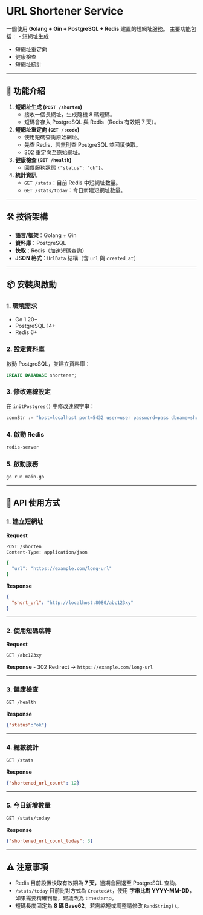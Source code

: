 # URL Shortener Service

一個使用 **Golang + Gin + PostgreSQL + Redis** 建置的短網址服務。
主要功能包括： - 短網址生成
- 短網址重定向
- 健康檢查
- 短網址統計

------------------------------------------------------------------------

## 🚀 功能介紹

1.  **短網址生成 (`POST /shorten`)**
    -   接收一個長網址，生成隨機 8 碼短碼。
    -   短碼會存入 PostgreSQL 與 Redis（Redis 有效期 7 天）。
2.  **短網址重定向 (`GET /:code`)**
    -   使用短碼查詢原始網址。
    -   先查 Redis，若無則查 PostgreSQL 並回填快取。
    -   302 重定向至原始網址。
3.  **健康檢查 (`GET /health`)**
    -   回傳服務狀態 `{"status": "ok"}`。
4.  **統計資訊**
    -   `GET /stats`：目前 Redis 中短網址數量。
    -   `GET /stats/today`：今日新建短網址數量。

------------------------------------------------------------------------

## 🛠️ 技術架構

-   **語言/框架**：Golang + Gin
-   **資料庫**：PostgreSQL
-   **快取**：Redis（加速短碼查詢）
-   **JSON 格式**：`UrlData` 結構（含 `url` 與 `created_at`）

------------------------------------------------------------------------

## 📦 安裝與啟動

### 1. 環境需求

-   Go 1.20+
-   PostgreSQL 14+
-   Redis 6+

### 2. 設定資料庫

啟動 PostgreSQL，並建立資料庫：

``` sql
CREATE DATABASE shortener;
```

### 3. 修改連線設定

在 `initPostgres()` 中修改連線字串：

``` go
connStr := "host=localhost port=5432 user=user password=pass dbname=shortener sslmode=disable"
```

### 4. 啟動 Redis

``` bash
redis-server
```

### 5. 啟動服務

``` bash
go run main.go
```

------------------------------------------------------------------------

## 📡 API 使用方式

### 1. 建立短網址

**Request**

``` bash
POST /shorten
Content-Type: application/json

{
  "url": "https://example.com/long-url"
}
```

**Response**

``` json
{
  "short_url": "http://localhost:8080/abc123xy"
}
```

------------------------------------------------------------------------

### 2. 使用短碼跳轉

**Request**

``` bash
GET /abc123xy
```

**Response** - 302 Redirect → `https://example.com/long-url`

------------------------------------------------------------------------

### 3. 健康檢查

``` bash
GET /health
```

**Response**

``` json
{"status":"ok"}
```

------------------------------------------------------------------------

### 4. 總數統計

``` bash
GET /stats
```

**Response**

``` json
{"shortened_url_count": 12}
```

------------------------------------------------------------------------

### 5. 今日新增數量

``` bash
GET /stats/today
```

**Response**

``` json
{"shortened_url_count_today": 3}
```

------------------------------------------------------------------------

## ⚠️ 注意事項

-   Redis 目前設置快取有效期為 **7 天**，過期會回退至 PostgreSQL 查詢。
-   `/stats/today` 目前比對方式為 `CreatedAt`，使用 **字串比對
    YYYY-MM-DD**，如果需要精確判斷，建議改為 timestamp。
-   短碼長度固定為 **8 碼 Base62**，若需縮短或調整請修改
    `RandString()`。
